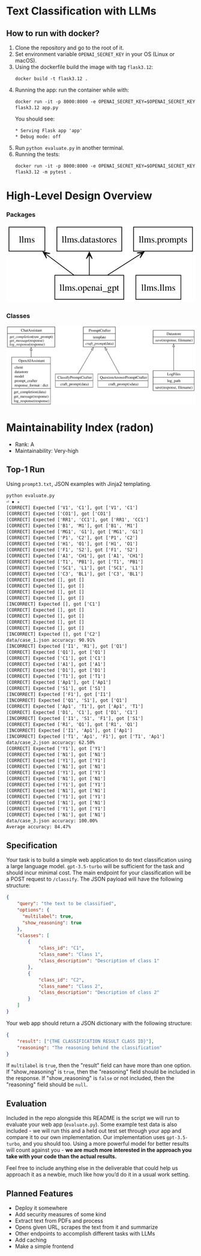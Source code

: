 # Text Classification with LLMs

## How to run with docker?
1. Clone the repository and go to the root of it.
2. Set environment variable `OPENAI_SECRET_KEY` in your OS (Linux or macOS).
3. Using the dockerfile build the image with tag `flask3.12`:
    ```shell
    docker build -t flask3.12 .
    ```
4. Running the app: run the container while with:
    ```shell
    docker run -it -p 8000:8000 -e OPENAI_SECRET_KEY=$OPENAI_SECRET_KEY flask3.12 app.py
    ```
    You should see:
    ```
    * Serving Flask app 'app'
    * Debug mode: off
    ```
6. Run `python evaluate.py` in another terminal.
7. Running the tests:
    ```
    docker run -it -p 8000:8000 -e OPENAI_SECRET_KEY=$OPENAI_SECRET_KEY flask3.12 -m pytest .
    ```

# High-Level Design Overview
### Packages
![](./_docs/figures/module_packages.svg)

### Classes
![](./_docs/figures/module_classes.svg)

# Maintainability Index (radon) 
- Rank: A
- Maintainability: Very-high 

## Top-1 Run
Using `prompt3.txt`, JSON examples with Jinja2 templating.
```shell
python evaluate.py                                                                                                                                                                                                                              ⏎ ✹ ✭
[CORRECT] Expected ['V1', 'C1'], got ['V1', 'C1']
[CORRECT] Expected ['CO1'], got ['CO1']
[CORRECT] Expected ['RR1', 'CC1'], got ['RR1', 'CC1']
[CORRECT] Expected ['B1', 'M1'], got ['B1', 'M1']
[CORRECT] Expected ['MG1', 'G1'], got ['MG1', 'G1']
[CORRECT] Expected ['P1', 'C2'], got ['P1', 'C2']
[CORRECT] Expected ['H1', 'O1'], got ['H1', 'O1']
[CORRECT] Expected ['F1', 'S2'], got ['F1', 'S2']
[CORRECT] Expected ['A1', 'CH1'], got ['A1', 'CH1']
[CORRECT] Expected ['T1', 'PB1'], got ['T1', 'PB1']
[CORRECT] Expected ['SC1', 'L1'], got ['SC1', 'L1']
[CORRECT] Expected ['C3', 'BL1'], got ['C3', 'BL1']
[CORRECT] Expected [], got []
[CORRECT] Expected [], got []
[CORRECT] Expected [], got []
[CORRECT] Expected [], got []
[INCORRECT] Expected [], got ['C1']
[CORRECT] Expected [], got []
[CORRECT] Expected [], got []
[CORRECT] Expected [], got []
[CORRECT] Expected [], got []
[INCORRECT] Expected [], got ['C2']
data/case_1.json accuracy: 90.91%
[INCORRECT] Expected ['I1', 'R1'], got ['Q1']
[CORRECT] Expected ['Q1'], got ['Q1']
[CORRECT] Expected ['C1'], got ['C1']
[CORRECT] Expected ['A1'], got ['A1']
[CORRECT] Expected ['D1'], got ['D1']
[CORRECT] Expected ['T1'], got ['T1']
[CORRECT] Expected ['Ap1'], got ['Ap1']
[CORRECT] Expected ['S1'], got ['S1']
[INCORRECT] Expected ['F1'], got ['I1']
[INCORRECT] Expected ['Q1', 'S1'], got ['Q1']
[CORRECT] Expected ['Ap1', 'T1'], got ['Ap1', 'T1']
[CORRECT] Expected ['D1', 'C1'], got ['D1', 'C1']
[INCORRECT] Expected ['I1', 'S1', 'F1'], got ['S1']
[CORRECT] Expected ['R1', 'Q1'], got ['R1', 'Q1']
[INCORRECT] Expected ['I1', 'Ap1'], got ['Ap1']
[INCORRECT] Expected ['T1', 'Ap1', 'F1'], got ['T1', 'Ap1']
data/case_2.json accuracy: 62.50%
[CORRECT] Expected ['Y1'], got ['Y1']
[CORRECT] Expected ['N1'], got ['N1']
[CORRECT] Expected ['Y1'], got ['Y1']
[CORRECT] Expected ['N1'], got ['N1']
[CORRECT] Expected ['Y1'], got ['Y1']
[CORRECT] Expected ['N1'], got ['N1']
[CORRECT] Expected ['Y1'], got ['Y1']
[CORRECT] Expected ['N1'], got ['N1']
[CORRECT] Expected ['Y1'], got ['Y1']
[CORRECT] Expected ['N1'], got ['N1']
[CORRECT] Expected ['Y1'], got ['Y1']
[CORRECT] Expected ['N1'], got ['N1']
data/case_3.json accuracy: 100.00%
Average accuracy: 84.47%
```
## Specification

Your task is to build a simple web application to do text classification using a large language model. `gpt-3.5-turbo` will be sufficient for the task and should incur minimal cost. The main endpoint for your classification will be a POST request to `/classify`. The JSON payload will have the following structure:

```json
{
    "query": "the text to be classified",
    "options": {
      "multilabel": true,
      "show_reasoning": true
    },
    "classes": [
        {
            "class_id": "C1",
            "class_name": "Class 1",
            "class_description": "Description of class 1"
        },
        {
            "class_id": "C2",
            "class_name": "Class 2",
            "class_description": "Description of class 2"
        }
    ]
}

```

Your web app should return a JSON dictionary with the following structure:

```json
{
    "result": ["{THE CLASSIFICATION RESULT CLASS ID}"],
    "reasoning": "The reasoning behind the classification"
}
```

If `multilabel` is `true`, then the "result" field can have more than one option. If "show_reasoning" is `true`, then the "reasoning" field should be included in the response. If "show_reasoning" is `false` or not included, then the "reasoning" field should be `null`.

## Evaluation

Included in the repo alongside this README is the script we will run to evaluate your web app (`evaluate.py`). Some example test data is also included - we will run this and a held out test set through your app and compare it to our own implementation. Our implementation uses `gpt-3.5-turbo`, and you should too. Using a more powerful model for better results will count against you - **we are much more interested in the approach you take with your code than the actual results.**

Feel free to include anything else in the deliverable that could help us approach it as a newbie, much like how you’d do it in a usual work setting.

## Planned Features

- Deploy it somewhere
- Add security measures of some kind
- Extract text from PDFs and process
- Opens given URL, scrapes the text from it and summarize
- Other endpoints to accomplish different tasks with LLMs
- Add caching
- Make a simple frontend
